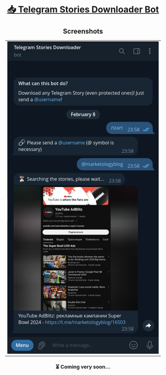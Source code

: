 <h1 align="center"><a href="https://t.me/tg_stories_downloader_bot">📥 Telegram Stories Downloader Bot</a></h1>

<h2 align="center">Screenshots</h2>

<table align="center">
	<tr>
		<td><img src="https://github.com/chupapee/readme-storage/blob/main/images/bots/tg-stories-downloader-bot.png" alt="telegram stories downloader bot"></td>
	</tr>
</table>

<h3 align="center">⏳ Coming very soon...</h2>
